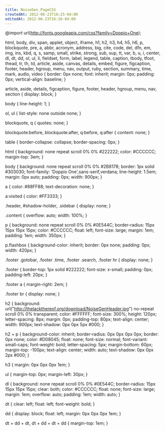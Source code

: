 ```yaml
---
title: NoiseGen_PageCSS
createdAt: 2012-06-23T16:25-04:00
editedAt: 2012-06-23T16:26-04:00
---
```


@import url(http://fonts.googleapis.com/css?family=Doppio+One);

html, body, div, span, applet, object, iframe, h1, h2, h3, h4, h5, h6, p, blockquote, pre, a, abbr, acronym, address, big, cite, code, del, dfn, em, img, ins, kbd, q, s, samp, small, strike, strong, sub, sup, tt, var, b, u, i, center, dl, dt, dd, ol, ul, li, fieldset, form, label, legend, table, caption, tbody, tfoot, thead, tr, th, td, article, aside, canvas, details, embed, figure, figcaption, footer, header, hgroup, menu, nav, output, ruby, section, summary, time, mark, audio, video {
     border: 0px none;
     font: inherit;
     margin: 0px;
     padding: 0px;
     vertical-align: baseline;
}

article, aside, details, figcaption, figure, footer, header, hgroup, menu, nav, section {
     display: block;
}

body {
     line-height: 1;
}

ol, ul {
     list-style: none outside none;
}

blockquote, q {
     quotes: none;
}

blockquote:before, blockquote:after, q:before, q:after {
     content: none;
}

table {
     border-collapse: collapse;
     border-spacing: 0px;
}

html {
     background: none repeat scroll 0% 0% #222222;
     color: #CCCCCC;
     margin-top: 3em;
}

body {
     background: none repeat scroll 0% 0% #2B8178;
     border: 1px solid #303030;
     font-family: 'Doppio One',sans-serif,verdana;
     line-height: 1.5em;
     margin: 0px auto;
     padding: 0px;
     width: 900px;
}

a {
     color: #88FF88;
     text-decoration: none;
}

a:visited {
     color: #FF3333;
}

.header, #shadow-holder, .sidebar {
     display: none;
}

.content {
     overflow: auto;
     width: 100%;
}

p {
     background: none repeat scroll 0% 0% #0E544C;
     border-radius: 15px 15px 15px 15px;
     color: #CCCCCC;
     float: left;
     font-size: large;
     margin: 1em;
     padding: 1em;
     width: 350px;
}

p.flashbox {
     background-color: inherit;
     border: 0px none;
     padding: 0px;
     width: 420px;
}

.footer .gotobar, .footer .time, .footer .search, .footer hr {
     display: none;
}

.footer {
     border-top: 1px solid #222222;
     font-size: x-small;
     padding: 0px;
     padding-left: 20px;
}

.footer a {
     margin-right: 2em;
}

.footer br {
  display: none;
}

h2 {
     background: url("http://thelackthereof.org/download/NoiseGenHeader.jpg") no-repeat scroll 0% 0% transparent;
     color: #FFFFFF;
     font-size: 300%;
     height: 120px;
     letter-spacing: 8px;
     margin: 0px;
     padding-top: 80px;
     text-align: center;
     width: 900px;
     text-shadow: 0px 0px 5px #000;
}

h2 + p {
     background-color: inherit;
     border-radius: 0px 0px 0px 0px;
     border: 0px none;
     color: #D08045;
     float: none;
     font-size: normal;
     font-variant: small-caps;
     font-weight: bold;
     letter-spacing: 5px;
     margin-bottom: 60px;
     margin-top: -100px;
     text-align: center;
     width: auto;
     text-shadow: 0px 0px 2px #000;
}

h3 {
     margin: 0px 0px 0px 1em;
}

ul {
     margin-top: 0px;
     margin-left: 30px;
}

dl {
     background: none repeat scroll 0% 0% #0E544C;
     border-radius: 15px 15px 15px 15px;
     clear: both;
     color: #CCCCCC;
     float: none;
     font-size: large;
     margin: 1em;
     overflow: auto;
     padding: 1em;
     width: auto;
}

dt {
     clear: left;
     float: left;
     font-weight: bold;
}

dd {
     display: block;
     float: left;
     margin: 0px 0px 0px 1em;
}

dt + dd + dt, dt + dd + dt + dd {
     margin-top: 1em;
}

